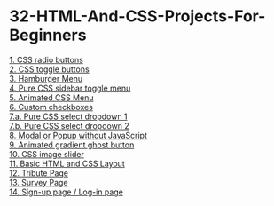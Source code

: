 ﻿# 32-HTML-And-CSS-Projects-For-Beginners
[1. CSS radio buttons](https://github.com/harishkrishnan18/32-HTML-And-CSS-Projects-For-Beginners/tree/main/CSS%20radio%20buttons)
<br>
[2. CSS toggle buttons](https://github.com/harishkrishnan18/32-HTML-And-CSS-Projects-For-Beginners/tree/main/CSS%20toggle%20buttons)
<br>
[3. Hamburger Menu](https://github.com/harishkrishnan18/32-HTML-And-CSS-Projects-For-Beginners/tree/main/Hamburger%20Menu)
<br>
[4. Pure CSS sidebar toggle menu](https://github.com/harishkrishnan18/32-HTML-And-CSS-Projects-For-Beginners/tree/main/Pure%20CSS%20sidebar%20toggle%20menu)
<br>
[5. Animated CSS Menu](https://github.com/harishkrishnan18/32-HTML-And-CSS-Projects-For-Beginners/tree/main/Animated%20CSS%20Menu)
<br>
[6. Custom checkboxes](https://github.com/harishkrishnan18/32-HTML-And-CSS-Projects-For-Beginners/tree/main/Custom%20checkboxes)
<br>
[7.a. Pure CSS select dropdown 1](https://github.com/harishkrishnan18/32-HTML-And-CSS-Projects-For-Beginners/tree/main/Pure%20CSS%20select%20dropdown)
<br>
[7.b. Pure CSS select dropdown 2](https://github.com/harishkrishnan18/32-HTML-And-CSS-Projects-For-Beginners/tree/main/Pure%20CSS%20select%20dropdown%202)
<br>
[8. Modal or Popup without JavaScript](https://github.com/harishkrishnan18/32-HTML-And-CSS-Projects-For-Beginners/tree/main/Modal%20or%20Popup%20without%20JavaScript)
<br>
[9. Animated gradient ghost button](https://github.com/harishkrishnan18/32-HTML-And-CSS-Projects-For-Beginners/tree/main/Animated%20gradient%20ghost%20button)
<br>
[10. CSS image slider](https://github.com/harishkrishnan18/32-HTML-And-CSS-Projects-For-Beginners/tree/main/CSS%20image%20slider)
<br>
[11. Basic HTML and CSS Layout](https://github.com/harishkrishnan18/32-HTML-And-CSS-Projects-For-Beginners/tree/main/Basic%20HTML%20and%20CSS%20Layout)
<br>
[12. Tribute Page](https://github.com/harishkrishnan18/32-HTML-And-CSS-Projects-For-Beginners/tree/main/Tribute%20Page)
<br>
[13. Survey Page](https://github.com/harishkrishnan18/32-HTML-And-CSS-Projects-For-Beginners/tree/main/Survey%20Page)
<br>
[14. Sign-up page / Log-in page]()
<br>